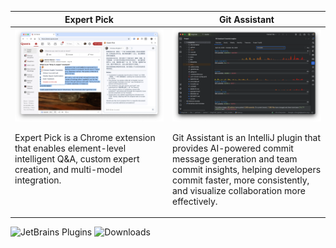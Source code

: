 <table width="100%">
  <colgroup>
    <col span="1" width="50%" />
    <col span="1" width="50%" />
  </colgroup>
  <thead>
    <tr>
      <th scope="col" width="50%" valign="top">Expert Pick</th>
      <th scope="col" width="50%" valign="top">Git Assistant</th>
    </tr>
  </thead>
  <tbody>
    <tr>
      <td valign="top">
        <a href="https://expertpick.pages.dev/" aria-label="Open Expert Pick">
          <img src="assets/expertpick/screenshot.webp" alt="Expert Pick screenshot" loading="lazy" decoding="async" width="420" />
        </a>
        <p>
            Expert Pick is a Chrome extension that enables element-level intelligent Q&A, custom expert creation, and multi-model integration.
        </p>
      </td>
      <td valign="top">
        <a href="https://gitassistant.pages.dev/" aria-label="Open Git Assistant">
          <img src="assets/gitassistant/screenshot.png" alt="Git Assistant screenshot" loading="lazy" decoding="async" width="420" />
        </a>
        <p>
            Git Assistant is an IntelliJ plugin that provides AI-powered commit message generation and team commit insights, helping developers commit faster, more consistently, and visualize collaboration more effectively.
        </p>
      </td>
    </tr>
  </tbody>
</table>

![JetBrains Plugins](https://img.shields.io/jetbrains/plugin/v/24154-git-assistant.svg)
![Downloads](https://img.shields.io/jetbrains/plugin/d/24154-git-assistant.svg)

